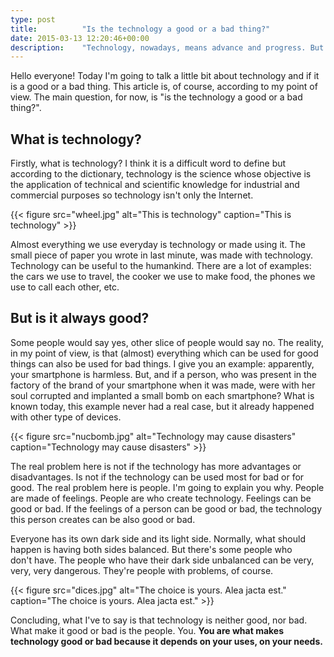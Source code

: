```yaml
---
type: post
title:          "Is the technology a good or a bad thing?"
date: 2015-03-13 12:20:46+00:00
description:    "Technology, nowadays, means advance and progress. But is the technology a good or bad thing? Or both? Or neither? Here is my opinion."
---
```


Hello everyone! Today I'm going to talk a little bit about technology and if it is a good or a bad thing. This article is, of course, according to my point of view. The main question, for now, is "is the technology a good or a bad thing?".

## What is technology?

Firstly, what is technology? I think it is a difficult word to define but according to the dictionary, technology is the science whose objective is the application of technical and scientific knowledge for industrial and commercial purposes so technology isn't only the Internet.

{{< figure src="wheel.jpg" alt="This is technology" caption="This is technology" >}}

Almost everything we use everyday is technology or made using it. The small piece of paper you wrote in last minute, was made with technology. Technology can be useful to the humankind. There are a lot of examples: the cars we use to travel, the cooker we use to make food, the phones we use to call each other, etc.


## But is it always good?


Some people would say yes, other slice of people would say no. The reality, in my point of view, is that (almost) everything which can be used for good things can also be used for bad things. I give you an example: apparently, your smartphone is harmless. But, and if a person, who was present in the factory of the brand of your smartphone when it was made, were with her soul corrupted and implanted a small bomb on each smartphone? What is known today, this example never had a real case, but it already happened with other type of devices.

{{< figure src="nucbomb.jpg" alt="Technology may cause disasters" caption="Technology may cause disasters" >}}

The real problem here is not if the technology has more advantages or disadvantages. Is not if the technology can be used most for bad or for good. The real problem here is people. I'm going to explain you why. People are made of feelings. People are who create technology. Feelings can be good or bad. If the feelings of a person can be good or bad, the technology this person creates can be also good or bad.

Everyone has its own dark side and its light side. Normally, what should happen is having both sides balanced. But there's some people who don't have. The people who have their dark side unbalanced can be very, very, very dangerous. They're people with problems, of course.

{{< figure src="dices.jpg" alt="The choice is yours. Alea jacta est." caption="The choice is yours. Alea jacta est." >}}

Concluding, what I've to say is that technology is neither good, nor bad. What make it good or bad is the people. You. **You are what makes technology good or bad because it depends on your uses, on your needs.**
